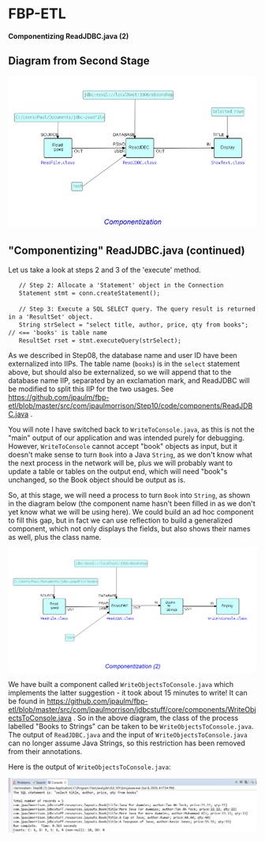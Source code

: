 FBP-ETL
=======

#### Componentizing ReadJDBC.java (2)

## Diagram from Second Stage

![Converted to ShowText](https://github.com/jpaulm/fbp-etl/blob/master/src/com/jpaulmorrison/Step08/docs/Step08-2.png "Converted to ShowText")

## "Componentizing" ReadJDBC.java (continued)
     

Let us take a look at steps 2 and 3 of the 'execute' method.
```
   // Step 2: Allocate a 'Statement' object in the Connection
   Statement stmt = conn.createStatement();
			   
   // Step 3: Execute a SQL SELECT query. The query result is returned in a 'ResultSet' object.
   String strSelect = "select title, author, price, qty from books";  // <== 'books' is table name
   ResultSet rset = stmt.executeQuery(strSelect);
```
As we described in Step08, the database name and user ID have been externalized into IIPs.  The table name (`books`) is in the `select` statement above, but should also be externalized, so we will append that to the database name IIP, separated by an exclamation mark, and ReadJDBC will be modified to split this IIP for the two usages.   See  
https://github.com/jpaulm/fbp-etl/blob/master/src/com/jpaulmorrison/Step10/code/components/ReadJDBC.java .

You will note I have switched back to `WriteToConsole.java`, as this is not the "main" output of our application and was intended purely for debugging.  However, `WriteToConsole` cannot accept "book" objects as input, but it doesn't make sense to turn `Book` into a Java `String`, as we don't know what the next process in the network will be, plus we will probably want to update a table or tables on the output end, which will need "book"s unchanged, so the Book object should be output as is.

So, at this stage, we will need a process to turn `Book` into `String`, as shown in the diagram below (the component name hasn't been filled in as we don't yet know what we will be using here). We could build an ad hoc component to fill this gap, but in fact we can use reflection to build a generalized component, which not only displays the fields, but also shows their names as well, plus the class name.

![Next Phase](https://github.com/jpaulm/fbp-etl/blob/master/src/com/jpaulmorrison/Step10/docs/Step10.png "Next phase")  

We have built a component called `WriteObjectsToConsole.java` which implements the latter suggestion - it took about 15 minutes to write!  It can be found in https://github.com/jpaulm/fbp-etl/blob/master/src/com/jpaulmorrison/jdbcstuff/core/components/WriteObjectsToConsole.java .  So in the above diagram, the class of the process labelled "Books to Strings" can be taken to be `WriteObjectsToConsole.java`.  The output of `ReadJDBC.java` and the input of `WriteObjectsToConsole.java` can no longer assume Java Strings, so this restriction has been removed from their annotations.

Here is the output of `WriteObjectsToConsole.java`:

![Output of WriteObjectsToConsole.java](https://github.com/jpaulm/fbp-etl/blob/master/src/com/jpaulmorrison/Step10/docs/Step10-2.png "Output of WriteObjectsToConsole")

